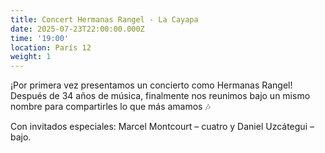 ```yaml
---
title: Concert Hermanas Rangel - La Cayapa
date: 2025-07-23T22:00:00.000Z
time: '19:00'
location: París 12
weight: 1
---
```


¡Por primera vez presentamos un concierto como Hermanas Rangel! Después de 34 años de música, finalmente nos reunimos bajo un mismo nombre para compartirles lo que más amamos 🎶

Con invitados especiales: Marcel Montcourt – cuatro y  Daniel Uzcátegui – bajo.
